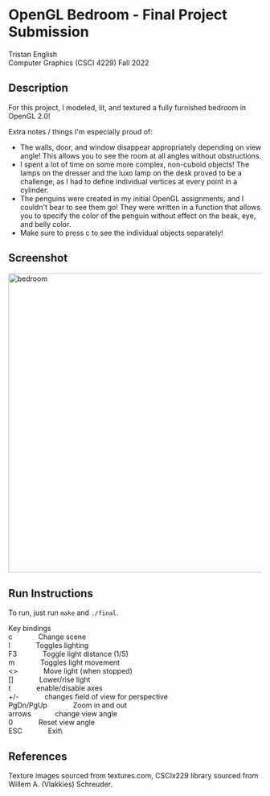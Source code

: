 # OpenGL Bedroom - Final Project Submission
Tristan English\
Computer Graphics (CSCI 4229) Fall 2022

## Description

For this project, I modeled, lit, and textured a fully furnished bedroom in OpenGL 2.0!

Extra notes / things I'm especially proud of:
- The walls, door, and window disappear appropriately depending on view angle! This allows you to see the room at all angles without obstructions.
- I spent a lot of time on some more complex, non-cuboid objects! The lamps on the dresser and the luxo lamp on the desk proved to be a challenge, as I had to define individual vertices at every point in a cylinder.
- The penguins were created in my initial OpenGL assignments, and I couldn't bear to see them go! They were written in a function that allows you to specify the color of the penguin without effect on the beak, eye, and belly color.
- Make sure to press c to see the individual objects separately!

## Screenshot

<img width="595" alt="bedroom" src="https://user-images.githubusercontent.com/71680462/230977126-93a92f38-7d58-4bca-bea2-6badbbcfd371.png">

## Run Instructions

To run, just run `make` and `./final`.

Key bindings\
  c &nbsp; &nbsp; &nbsp; &nbsp; &nbsp; &nbsp; Change scene\
  l &nbsp; &nbsp; &nbsp; &nbsp; &nbsp; &nbsp; Toggles lighting\
  F3 &nbsp; &nbsp; &nbsp; &nbsp; &nbsp; &nbsp; Toggle light distance (1/5)\
  m &nbsp; &nbsp; &nbsp; &nbsp; &nbsp; &nbsp; Toggles light movement\
  <> &nbsp; &nbsp; &nbsp; &nbsp; &nbsp; &nbsp; Move light (when stopped)\
  [] &nbsp; &nbsp; &nbsp; &nbsp; &nbsp; &nbsp; Lower/rise light\
  t &nbsp; &nbsp; &nbsp; &nbsp; &nbsp; &nbsp; enable/disable axes\
  +/- &nbsp; &nbsp; &nbsp; &nbsp; &nbsp; &nbsp; changes field of view for perspective\
  PgDn/PgUp &nbsp; &nbsp; &nbsp; &nbsp; &nbsp; &nbsp; Zoom in and out\
  arrows &nbsp; &nbsp; &nbsp; &nbsp; &nbsp; &nbsp;change view angle\
  0 &nbsp; &nbsp; &nbsp; &nbsp; &nbsp; &nbsp; Reset view angle\
  ESC &nbsp; &nbsp; &nbsp; &nbsp; &nbsp; &nbsp; Exit\
  
## References
Texture images sourced from textures.com, CSCIx229 library sourced from Willem A. (Vlakkies) Schreuder.

